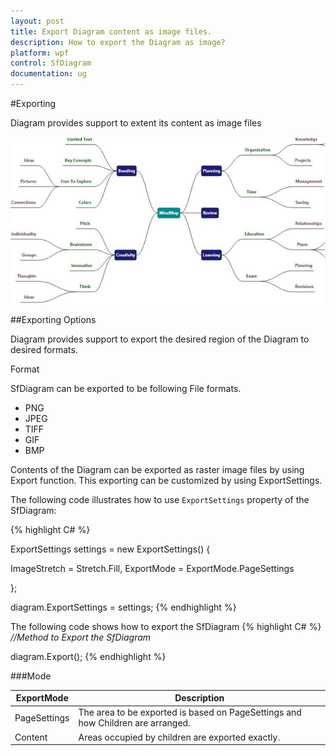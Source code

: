 ```yaml
---
layout: post
title: Export Diagram content as image files.
description: How to export the Diagram as image?
platform: wpf
control: SfDiagram
documentation: ug
---
```


#Exporting

Diagram provides support to extent its content as image files

![](Exporting_images\Exporting_img1.jpeg)

##Exporting Options

Diagram provides support to export the desired region of the Diagram to desired formats.

Format

SfDiagram can be exported to be following File formats.

* PNG
* JPEG
* TIFF
* GIF
* BMP

Contents of the Diagram can be exported as raster image files by using Export function. This exporting can be customized by using ExportSettings.

The following code illustrates how to use `ExportSettings` property of the SfDiagram:

{% highlight C# %}

ExportSettings settings = new ExportSettings()
{

  ImageStretch = Stretch.Fill,
  ExportMode = ExportMode.PageSettings

};

diagram.ExportSettings = settings;
{% endhighlight %}


The following code shows how to export the SfDiagram
{% highlight C# %}
_//Method to Export the SfDiagram_

diagram.Export();
{% endhighlight %}

###Mode

| ExportMode | Description |
|---|---|
| PageSettings | The area to be exported is based on PageSettings and how Children are arranged. |
| Content | Areas occupied by children are exported exactly. |


